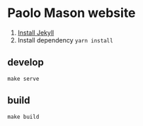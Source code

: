 # Paolo Mason website

1. [Install Jekyll](https://jekyllrb.com/docs/installation/)
1. Install dependency `yarn install`

## develop

`make serve`

## build

`make build`
